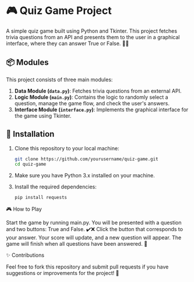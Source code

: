 # 🎮 Quiz Game Project

A simple quiz game built using Python and Tkinter. This project fetches trivia questions from an API and presents them to the user in a graphical interface, where they can answer True or False. 🧠💡

## 📦 Modules

This project consists of three main modules:

1. **Data Module (`data.py`)**: Fetches trivia questions from an external API.
2. **Logic Module (`main.py`)**: Contains the logic to randomly select a question, manage the game flow, and check the user's answers.
3. **Interface Module (`interface.py`)**: Implements the graphical interface for the game using Tkinter.

## 🚀 Installation

1. Clone this repository to your local machine:

    ```bash
    git clone https://github.com/yourusername/quiz-game.git
    cd quiz-game
    ```

2. Make sure you have Python 3.x installed on your machine.

3. Install the required dependencies:

    ```bash
    pip install requests
    ```

🎮 How to Play

Start the game by running main.py.
You will be presented with a question and two buttons: True and False. ✔️❌
Click the button that corresponds to your answer.
Your score will update, and a new question will appear.
The game will finish when all questions have been answered. 🏁

✨ Contributions

Feel free to fork this repository and submit pull requests if you have suggestions or improvements for the project! 🔧